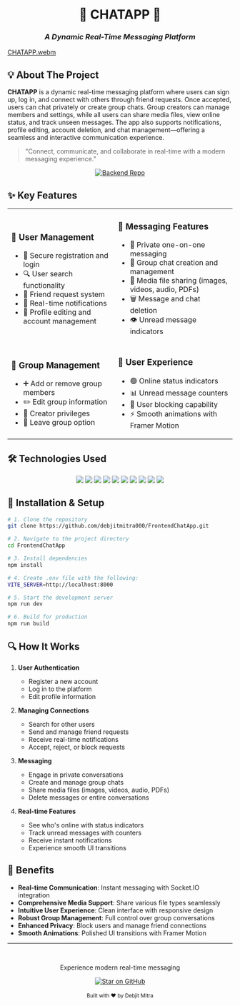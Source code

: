 # <div align="center">💬 CHATAPP 💬</div>
### <div align="center">*A Dynamic Real-Time Messaging Platform*</div>

[CHATAPP.webm](https://github.com/user-attachments/assets/33edb1cb-b49b-4050-bdfe-52323b1b9937)


## 💡 About The Project

**CHATAPP** is a dynamic real-time messaging platform where users can sign up, log in, and connect with others through friend requests. Once accepted, users can chat privately or create group chats. Group creators can manage members and settings, while all users can share media files, view online status, and track unseen messages. The app also supports notifications, profile editing, account deletion, and chat management—offering a seamless and interactive communication experience.

> "Connect, communicate, and collaborate in real-time with a modern messaging experience."

<div align="center">
  <a href="https://github.com/debjitmitra000/BackendChatApp">
    <img src="https://img.shields.io/badge/⛭_Visit_Backend_Repository-171515?style=for-the-badge&logo=node.js&logoColor=339933" alt="Backend Repo"/>
  </a>
</div>

## ✨ Key Features

<table>
  <tr>
    <td>
      <h3>👤 User Management</h3>
      <ul>
        <li>🔐 Secure registration and login</li>
        <li>🔍 User search functionality</li>
        <li>👥 Friend request system</li>
        <li>🔔 Real-time notifications</li>
        <li>📝 Profile editing and account management</li>
      </ul>
    </td>
    <td>
      <h3>💬 Messaging Features</h3>
      <ul>
        <li>📨 Private one-on-one messaging</li>
        <li>👥 Group chat creation and management</li>
        <li>📁 Media file sharing (images, videos, audio, PDFs)</li>
        <li>🗑️ Message and chat deletion</li>
        <li>👁️ Unread message indicators</li>
      </ul>
    </td>
  </tr>
  <tr>
    <td>
      <h3>👥 Group Management</h3>
      <ul>
        <li>➕ Add or remove group members</li>
        <li>✏️ Edit group information</li>
        <li>👑 Creator privileges</li>
        <li>🚪 Leave group option</li>
      </ul>
    </td>
    <td>
      <h3>🎯 User Experience</h3>
      <ul>
        <li>🟢 Online status indicators</li>
        <li>📊 Unread message counters</li>
        <li>🚫 User blocking capability</li>
        <li>⚡ Smooth animations with Framer Motion</li>
      </ul>
    </td>
  </tr>
</table>

## 🛠️ Technologies Used

<div align="center">
  
  <img src="https://img.shields.io/badge/React-20232A?style=for-the-badge&logo=react&logoColor=61DAFB" />
  <img src="https://img.shields.io/badge/Node.js-339933?style=for-the-badge&logo=nodedotjs&logoColor=white" />
  <img src="https://img.shields.io/badge/Express-000000?style=for-the-badge&logo=express&logoColor=white" />
  <img src="https://img.shields.io/badge/MongoDB-4EA94B?style=for-the-badge&logo=mongodb&logoColor=white" />

  <img src="https://img.shields.io/badge/Tailwind_CSS-38B2AC?style=for-the-badge&logo=tailwind-css&logoColor=white" />
  <img src="https://img.shields.io/badge/Redux-764ABC?style=for-the-badge&logo=redux&logoColor=white" />
  <img src="https://img.shields.io/badge/Socket.io-010101?style=for-the-badge&logo=socket.io&logoColor=white" />
  <img src="https://img.shields.io/badge/JWT-000000?style=for-the-badge&logo=JSON%20web%20tokens&logoColor=white" />
  
  <img src="https://img.shields.io/badge/Cloudinary-3448C5?style=for-the-badge&logo=cloudinary&logoColor=white" />
  <img src="https://img.shields.io/badge/Framer_Motion-0055FF?style=for-the-badge&logo=framer&logoColor=white" />
  
</div>

## 🚀 Installation & Setup

```bash
# 1. Clone the repository
git clone https://github.com/debjitmitra000/FrontendChatApp.git

# 2. Navigate to the project directory
cd FrontendChatApp

# 3. Install dependencies
npm install

# 4. Create .env file with the following:
VITE_SERVER=http://localhost:8000

# 5. Start the development server
npm run dev

# 6. Build for production
npm run build
```


## 🔍 How It Works

1. **User Authentication**
   - Register a new account
   - Log in to the platform
   - Edit profile information

2. **Managing Connections**
   - Search for other users
   - Send and manage friend requests
   - Receive real-time notifications
   - Accept, reject, or block requests

3. **Messaging**
   - Engage in private conversations
   - Create and manage group chats
   - Share media files (images, videos, audio, PDFs)
   - Delete messages or entire conversations

4. **Real-time Features**
   - See who's online with status indicators
   - Track unread messages with counters
   - Receive instant notifications
   - Experience smooth UI transitions


## 🌟 Benefits

- **Real-time Communication**: Instant messaging with Socket.IO integration
- **Comprehensive Media Support**: Share various file types seamlessly
- **Intuitive User Experience**: Clean interface with responsive design
- **Robust Group Management**: Full control over group conversations
- **Enhanced Privacy**: Block users and manage friend connections
- **Smooth Animations**: Polished UI transitions with Framer Motion

---

<div align="center">
  <br>
  <p>Experience modern real-time messaging</p>
  
  <!-- FRONTEND STAR BUTTON - Use this for the frontend repository -->
  <a href="https://github.com/debjitmitra000/FrontendChatApp/stargazers">
    <img src="https://img.shields.io/badge/⭐_Star_This_Repo-171515?style=for-the-badge&logo=github&logoColor=white" alt="Star on GitHub"/>
  </a>  
  <br><br>
  <sub>Built with ❤️ by Debjit Mitra</sub>
</div>
